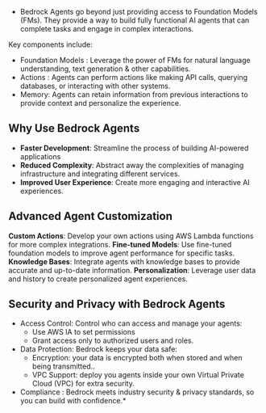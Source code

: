 * Bedrock Agents go beyond just providing access to Foundation Models (FMs). They provide a way to build fully functional AI agents that can complete tasks and engage in complex interactions. 

 Key components include:
 * Foundation Models : Leverage the power of FMs for natural language understanding, text generation & other capabilities.
 * Actions : Agents can perform actions like making API calls, querying databases, or interacting with other systems. 
 * Memory: Agents can retain information from previous interactions to provide context and personalize the experience.

## Why Use Bedrock Agents
* **Faster Development**: Streamline the process of building AI-powered applications
* **Reduced Complexity**: Abstract away the complexities of managing infrastructure and integrating different services.
* **Improved User Experience**: Create more engaging and interactive AI experiences.

## Advanced Agent Customization
**Custom Actions**: Develop your own actions using AWS Lambda functions for more complex integrations.
**Fine-tuned Models**: Use fine-tuned foundation models to improve agent performance for specific tasks.
**Knowledge Bases**: Integrate agents with knowledge bases to provide accurate and up-to-date information.
**Personalization**: Leverage user data and history to create personalized agent experiences.

## Security and Privacy with Bedrock Agents
* Access Control: Control who can access and manage your agents:
	* Use AWS IA to set permissions
	* Grant access only to authorized users and roles.
* Data Protection: Bedrock keeps your data safe:
	* Encryption: your data is encrypted both when stored and when being transmitted..
	* VPC Support: deploy you agents inside your own Virtual Private Cloud (VPC) for extra security.
* Compliance : Bedrock meets industry security & privacy standards, so you can build with confidence.*

